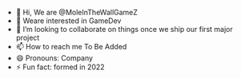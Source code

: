 - 👋 Hi, We are @MoleInTheWallGameZ
- 👀 Weare interested in GameDev
- 💞️ I’m looking to collaborate on things once we ship our first major project
- 📫 How to reach me To Be Added
- 😄 Pronouns: Company
- ⚡ Fun fact: formed in 2022

<!---
MoleInTheWallGameZ/MoleInTheWallGameZ is a ✨ special ✨ repository because its `README.md` (this file) appears on your GitHub profile.
You can click the Preview link to take a look at your changes.
--->
